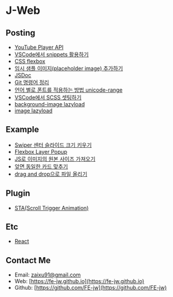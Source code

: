 # **J-Web**

## **Posting**
* [YouTube Player API](posts/221016)
* [VSCode에서 snippets 활용하기](posts/220930)
* [CSS flexbox](posts/220923)
* [임시 샘플 이미지(placeholder image) 추가하기](posts/220916)
* [JSDoc](posts/220912)
* [Git 명령어 정리](posts/220817)
* [언어 별로 폰트를 적용하는 방법 unicode-range](posts/220707)
* [VSCode에서 SCSS 셋팅하기](posts/220630)
* [background-image lazyload](posts/220602)
* [image lazyload](posts/220520)

## **Example**
* [Swiper 센터 슬라이드 크기 키우기](posts/221028)
* [Flexbox Layer Popup](posts/221027)
* [JS로 이미지의 원본 사이즈 가져오기](posts/221007)
* [앞면 동일한 카드 맞추기](posts/221005)
* [drag and drop으로 파일 올리기](posts/220925)

## **Plugin**
* [STA(Scroll Trigger Animation)](posts/220527)

## **Etc**
* [React](https://github.com/FE-jw/react#readme)

## **Contact Me**
* Email: [zaixu91@gmail.com](mailto:zaixu91@gmail.com)
* Web: [https://fe-jw.github.io](https://fe-jw.github.io)
* Github: [https://github.com/FE-jw](https://github.com/FE-jw)